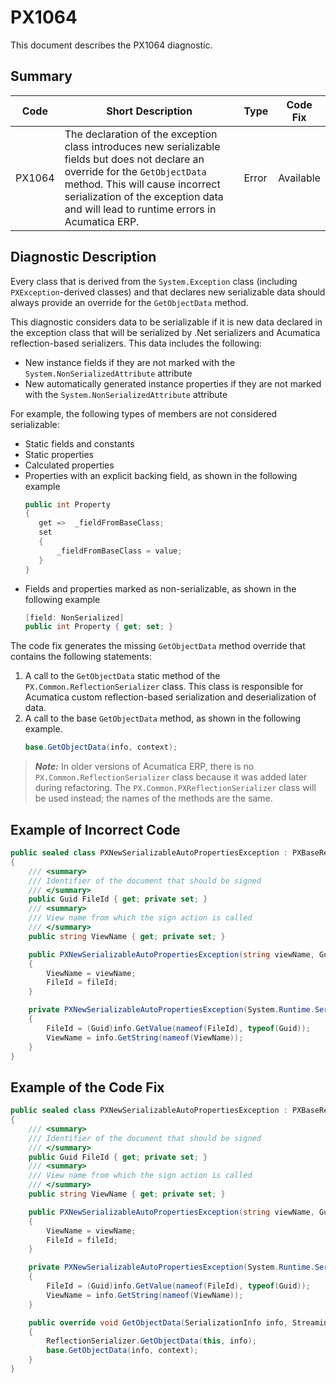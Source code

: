 # PX1064
This document describes the PX1064 diagnostic.

## Summary

| Code   | Short Description                                                                         | Type                           | Code Fix    | 
| ------ | ----------------------------------------------------------------------------------------- | ------------------------------ | ----------- | 
| PX1064 | The declaration of the exception class introduces new serializable fields but does not declare an override for the `GetObjectData` method. This will cause incorrect serialization of the exception data and will lead to runtime errors in Acumatica ERP. | Error | Available | 

## Diagnostic Description

Every class that is derived from the `System.Exception` class (including `PXException`-derived classes) and that declares new serializable data should always provide an override for the `GetObjectData` method.

This diagnostic considers data to be serializable if it is new data declared in the exception class that will be serialized by .Net serializers and Acumatica reflection-based serializers. This data includes the following:
 - New instance fields if they are not marked with the `System.NonSerializedAttribute` attribute
 - New automatically generated instance properties if they are not marked with the `System.NonSerializedAttribute` attribute

For example, the following types of members are not considered serializable:
 - Static fields and constants
 - Static properties
 - Calculated properties
 - Properties with an explicit backing field, as shown in the following example
	```C#
	public int Property 
	{
	   get =>  _fieldFromBaseClass;
	   set 
	   {
		   _fieldFromBaseClass = value;
	   }
	}
	```
 - Fields and properties marked as non-serializable, as shown in the following example
 	```C#
	[field: NonSerialized]
	public int Property { get; set; } 
	```

The code fix generates the missing `GetObjectData` method override that contains the following statements:
 1. A call to the `GetObjectData` static method of the `PX.Common.ReflectionSerializer` class.
	This class is responsible for Acumatica custom reflection-based serialization and deserialization of data.
 2. A call to the base `GetObjectData` method, as shown in the following example.
    ```C#
    base.GetObjectData(info, context);
    ```
> **_Note:_** In older versions of Acumatica ERP, there is no `PX.Common.ReflectionSerializer` class because it was added later during refactoring. The `PX.Common.PXReflectionSerializer` class will be used instead; the names of the methods are the same.


## Example of Incorrect Code

```C#
public sealed class PXNewSerializableAutoPropertiesException : PXBaseRedirectException
{
	/// <summary>
	/// Identifier of the document that should be signed
	/// </summary>
	public Guid FileId { get; private set; }
	/// <summary>
	/// View name from which the sign action is called
	/// </summary>
	public string ViewName { get; private set; }

	public PXNewSerializableAutoPropertiesException(string viewName, Guid fileId) : base(fileId.ToString())
	{
		ViewName = viewName;
		FileId = fileId;
	}

	private PXNewSerializableAutoPropertiesException(System.Runtime.Serialization.SerializationInfo info, System.Runtime.Serialization.StreamingContext context) : base(info, context)
	{
		FileId = (Guid)info.GetValue(nameof(FileId), typeof(Guid));
		ViewName = info.GetString(nameof(ViewName));
	}
}
```

## Example of the Code Fix

```C#
public sealed class PXNewSerializableAutoPropertiesException : PXBaseRedirectException
{
    /// <summary>
    /// Identifier of the document that should be signed
    /// </summary>
    public Guid FileId { get; private set; }
    /// <summary>
    /// View name from which the sign action is called
    /// </summary>
    public string ViewName { get; private set; }

    public PXNewSerializableAutoPropertiesException(string viewName, Guid fileId) : base(fileId.ToString())
    {
        ViewName = viewName;
        FileId = fileId;
    }

    private PXNewSerializableAutoPropertiesException(System.Runtime.Serialization.SerializationInfo info, System.Runtime.Serialization.StreamingContext context) : base(info, context)
    {
        FileId = (Guid)info.GetValue(nameof(FileId), typeof(Guid));
        ViewName = info.GetString(nameof(ViewName));
    }

    public override void GetObjectData(SerializationInfo info, StreamingContext context)
    {
        ReflectionSerializer.GetObjectData(this, info);
        base.GetObjectData(info, context);
    }
}
```